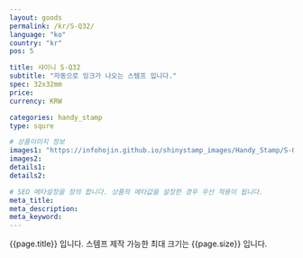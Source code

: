 ```yaml
---
layout: goods
permalink: /kr/S-Q32/
language: "ko"
country: "kr"
pos: 5

title: 샤이니 S-Q32
subtitle: "자동으로 잉크가 나오는 스템프 입니다."
spec: 32x32mm
price: 
currency: KRW

categories: handy_stamp
type: squre

# 상품이미지 정보
images1: "https://infohojin.github.io/shinystamp_images/Handy_Stamp/S-Q32/S-Q32_1.jpg"
images2:
details1:
details2:    

# SEO 메타설정을 정의 합니다. 상품의 메타값을 설정한 경우 우선 적용이 됩니다.
meta_title: 
meta_description:
meta_keyword:
---
```


{{page.title}} 입니다. 스템프 제작 가능한 최대 크기는 {{page.size}} 입니다.
